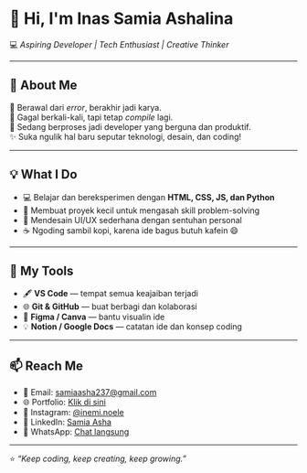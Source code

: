 # 👋 Hi, I'm Inas Samia Ashalina  
💻 *Aspiring Developer | Tech Enthusiast | Creative Thinker*  

---

## 🌸 About Me
🌱 Berawal dari *error*, berakhir jadi karya.  
💪 Gagal berkali-kali, tapi tetap *compile* lagi.  
🧠 Sedang berproses jadi developer yang berguna dan produktif.  
✨ Suka ngulik hal baru seputar teknologi, desain, dan coding!

---

## 💡 What I Do
- 💻 Belajar dan bereksperimen dengan **HTML, CSS, JS, dan Python**  
- 🧩 Membuat proyek kecil untuk mengasah skill problem-solving  
- 🎨 Mendesain UI/UX sederhana dengan sentuhan personal  
- ☕ Ngoding sambil kopi, karena ide bagus butuh kafein 😄  

---

## 🧰 My Tools
- 🖋️ **VS Code** — tempat semua keajaiban terjadi  
- 🌐 **Git & GitHub** — buat berbagi dan kolaborasi  
- 🎨 **Figma / Canva** — bantu visualin ide  
- 💡 **Notion / Google Docs** — catatan ide dan konsep coding  

---

## 📫 Reach Me
- 📧 Email: [samiaasha237@gmail.com](mailto:samiaasha237@gmail.com)  
- 🌐 Portfolio: [Klik di sini](https://sites.google.com/view/ximm2-portofolio-inas-samia/halaman-muka)  
- 💬 Instagram: [@inemi.noele](https://www.instagram.com/inemi.noele)  
- 💼 LinkedIn: [Samia Asha](https://www.linkedin.com/in/samia-asha-0bab21388)  
- 💬 WhatsApp: [Chat langsung](https://wa.me/62895403265356?text=Halo%20Inas)

---

⭐ *“Keep coding, keep creating, keep growing.”*
